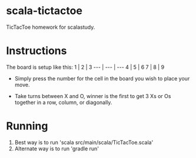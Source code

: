 # scala-tictactoe
TicTacToe homework for scalastudy.

# Instructions
The board is setup like this:
 1 | 2 | 3
--- | --- | ---
4 | 5 | 6
7 | 8 | 9

* Simply press the number for the cell in the board you wish to place your move.

* Take turns between X and O, winner is the first to get 3 Xs or Os together in a row, column, or diagonally.

# Running
1. Best way is to run 'scala src/main/scala/TicTacToe.scala'
1. Alternate way is to run 'gradle run'